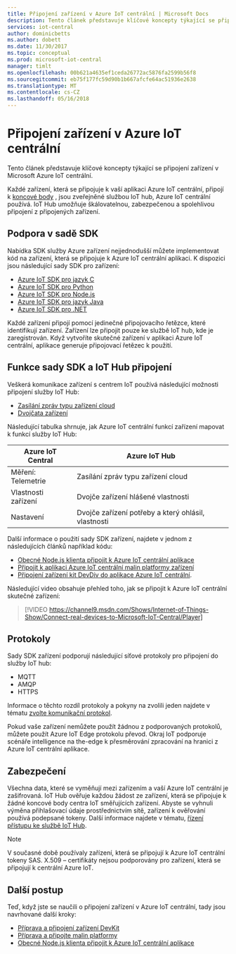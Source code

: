 ```yaml
---
title: Připojení zařízení v Azure IoT centrální | Microsoft Docs
description: Tento článek představuje klíčové koncepty týkající se připojení zařízení v Azure IoT centrální
services: iot-central
author: dominicbetts
ms.author: dobett
ms.date: 11/30/2017
ms.topic: conceptual
ms.prod: microsoft-iot-central
manager: timlt
ms.openlocfilehash: 00b621a4635ef1ceda26772ac5876fa2599b56f8
ms.sourcegitcommit: eb75f177fc59d90b1b667afcfe64ac51936e2638
ms.translationtype: MT
ms.contentlocale: cs-CZ
ms.lasthandoff: 05/16/2018
---
```

# <a name="device-connectivity-in-azure-iot-central"></a>Připojení zařízení v Azure IoT centrální

Tento článek představuje klíčové koncepty týkající se připojení zařízení v Microsoft Azure IoT centrální.

Každé zařízení, která se připojuje k vaší aplikaci Azure IoT centrální, připojí k [koncové body](https://docs.microsoft.com/azure/iot-hub/iot-hub-devguide-endpoints) , jsou zveřejněné službou IoT hub, Azure IoT centrální používá. IoT Hub umožňuje škálovatelnou, zabezpečenou a spolehlivou připojení z připojených zařízení.

## <a name="sdk-support"></a>Podpora v sadě SDK

Nabídka SDK služby Azure zařízení nejjednodušší můžete implementovat kód na zařízení, která se připojuje k Azure IoT centrální aplikaci. K dispozici jsou následující sady SDK pro zařízení:

- [Azure IoT SDK pro jazyk C](https://github.com/azure/azure-iot-sdk-c)
- [Azure IoT SDK pro Python](https://github.com/azure/azure-iot-sdk-python)
- [Azure IoT SDK pro Node.js](https://github.com/azure/azure-iot-sdk-node)
- [Azure IoT SDK pro jazyk Java](https://github.com/azure/azure-iot-sdk-java)
- [Azure IoT SDK pro .NET](https://github.com/azure/azure-iot-sdk-csharp)

Každé zařízení připojí pomocí jedinečné připojovacího řetězce, které identifikují zařízení. Zařízení lze připojit pouze ke službě IoT hub, kde je zaregistrován. Když vytvoříte skutečné zařízení v aplikaci Azure IoT centrální, aplikace generuje připojovací řetězec k použití.

## <a name="sdk-features-and-iot-hub-connectivity"></a>Funkce sady SDK a IoT Hub připojení

Veškerá komunikace zařízení s centrem IoT používá následující možnosti připojení služby IoT Hub:

- [Zasílání zpráv typu zařízení cloud](https://docs.microsoft.com/azure/iot-hub/iot-hub-devguide-messages-d2c)
- [Dvojčata zařízení](https://docs.microsoft.com/azure/iot-hub/iot-hub-devguide-device-twins)

Následující tabulka shrnuje, jak Azure IoT centrální funkcí zařízení mapovat k funkcí služby IoT Hub:

| Azure IoT Central | Azure IoT Hub |
| ----------- | ------- |
| Měření: Telemetrie | Zasílání zpráv typu zařízení cloud |
| Vlastnosti zařízení | Dvojče zařízení hlášené vlastnosti |
| Nastavení | Dvojče zařízení potřeby a který ohlásil, vlastnosti |

Další informace o použití sady SDK zařízení, najdete v jednom z následujících článků například kódu:

- [Obecné Node.js klienta připojit k Azure IoT centrální aplikace](howto-connect-nodejs.md)
- [Připojit k aplikaci Azure IoT centrální malin platformy zařízení](howto-connect-raspberry-pi-python.md)
- [Připojení zařízení kit DevDiv do aplikace Azure IoT centrální](howto-connect-devkit.md).

Následující video obsahuje přehled toho, jak se připojit k Azure IoT centrální skutečné zařízení:

>[!VIDEO https://channel9.msdn.com/Shows/Internet-of-Things-Show/Connect-real-devices-to-Microsoft-IoT-Central/Player]

## <a name="protocols"></a>Protokoly

Sady SDK zařízení podporují následující síťové protokoly pro připojení do služby IoT hub:

- MQTT
- AMQP
- HTTPS

Informace o těchto rozdíl protokoly a pokyny na zvolili jeden najdete v tématu [zvolte komunikační protokol](https://docs.microsoft.com/azure/iot-hub/iot-hub-devguide-protocols).

Pokud vaše zařízení nemůžete použít žádnou z podporovaných protokolů, můžete použít Azure IoT Edge protokolu převod. Okraj IoT podporuje scénáře intelligence na the-edge k přesměrování zpracování na hranici z Azure IoT centrální aplikace.

## <a name="security"></a>Zabezpečení

Všechna data, které se vyměňují mezi zařízením a vaší Azure IoT centrální je zašifrovaná. IoT Hub ověřuje každou žádost ze zařízení, která se připojuje k žádné koncové body centra IoT směřujících zařízení. Abyste se vyhnuli výměna přihlašovací údaje prostřednictvím sítě, zařízení k ověřování používá podepsané tokeny. Další informace najdete v tématu, [řízení přístupu ke službě IoT Hub](https://docs.microsoft.com/azure/iot-hub/iot-hub-devguide-security).

> [!NOTE]
> V současné době používaly zařízení, která se připojují k Azure IoT centrální tokeny SAS. X.509 – certifikáty nejsou podporovány pro zařízení, která se připojují k centrální Azure IoT.

## <a name="next-steps"></a>Další postup

Teď, když jste se naučili o připojení zařízení v Azure IoT centrální, tady jsou navrhované další kroky:

- [Příprava a připojení zařízení DevKit](howto-connect-devkit.md)
- [Příprava a připojte malin platformy](howto-connect-raspberry-pi-python.md)
- [Obecné Node.js klienta připojit k Azure IoT centrální aplikace](howto-connect-nodejs.md)

